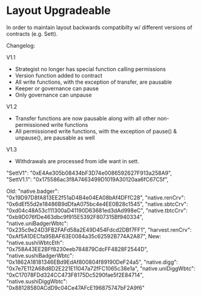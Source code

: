 # Layout Upgradeable

In order to maintain layout backwards compatibilty w/ different versions of contracts (e.g. Sett).

Changelog:

V1.1
* Strategist no longer has special function calling permissions
* Version function added to contract
* All write functions, with the exception of transfer, are pausable
* Keeper or governance can pause
* Only governance can unpause

V1.2
* Transfer functions are now pausable along with all other non-permissioned write functions
* All permissioned write functions, with the exception of pause() & unpause(), are pausable as well

V1.3
* Withdrawals are processed from idle want in sett.


"SettV1": "0xE4Ae305b08434bF3D74e0086592627F913a258A9",
"SettV1.1": "0x175586ac3f8A7463499D1019A30120aa6fC67C5f",

Old:
           "native.badger": "0x19D97D8fA813EE2f51aD4B4e04EA08bAf4DFfC28",
            "native.renCrv": "0x6dEf55d2e18486B9dDfaA075bc4e4EE0B28c1545",
            "native.sbtcCrv": "0xd04c48A53c111300aD41190D63681ed3dAd998eC",
            "native.tbtcCrv": "0xb9D076fDe463dbc9f915E5392F807315Bf940334",
            "native.uniBadgerWbtc": "0x235c9e24D3FB2FAFd58a2E49D454Fdcd2DBf7FF1",
            "harvest.renCrv": "0xAf5A1DECfa95BAF63E0084a35c62592B774A2A87",
New:
            "native.sushiWbtcEth": "0x758A43EE2BFf8230eeb784879CdcFF4828F2544D",
            "native.sushiBadgerWbtc": "0x1862A18181346EBd9EdAf800804f89190DeF24a5",
            "native.digg": "0x7e7E112A68d8D2E221E11047a72fFC1065c38e1a",
            "native.uniDiggWbtc": "0xC17078FDd324CC473F8175Dc5290fae5f2E84714",
            "native.sushiDiggWbtc": "0x88128580ACdD9c04Ce47AFcE196875747bF2A9f6"
